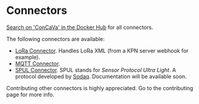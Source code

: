# Connectors

[Search on 'ConCaVa' in the Docker Hub](https://hub.docker.com/search/?q=concava) for all connectors.

The following connectors are available:

- [LoRa Connector](https://github.com/kukua/concava-lora-connector). Handles LoRa XML (from a KPN server webhook for example).
- [MQTT Connector](https://github.com/kukua/concava-mqtt-connector).
- [SPUL Connector](https://github.com/kukua/concava-spul-connector). SPUL stands for _Sensor Protocol Ultra Light_. A protocol developed by [Sodaq](http://sodaq.com/). Documentation will be available soon.

<!-- TODO: Link to contribute page -->

Contributing other connectors is highly appreciated. Go to the contributing page for more info.
